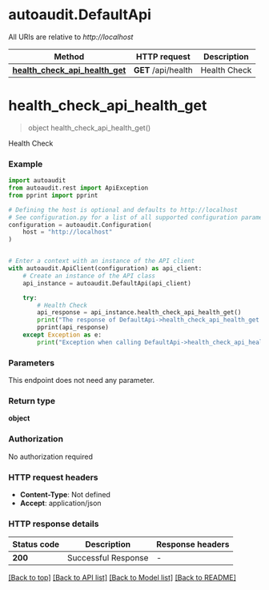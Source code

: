 # autoaudit.DefaultApi

All URIs are relative to *http://localhost*

Method | HTTP request | Description
------------- | ------------- | -------------
[**health_check_api_health_get**](DefaultApi.md#health_check_api_health_get) | **GET** /api/health | Health Check


# **health_check_api_health_get**
> object health_check_api_health_get()

Health Check

### Example


```python
import autoaudit
from autoaudit.rest import ApiException
from pprint import pprint

# Defining the host is optional and defaults to http://localhost
# See configuration.py for a list of all supported configuration parameters.
configuration = autoaudit.Configuration(
    host = "http://localhost"
)


# Enter a context with an instance of the API client
with autoaudit.ApiClient(configuration) as api_client:
    # Create an instance of the API class
    api_instance = autoaudit.DefaultApi(api_client)

    try:
        # Health Check
        api_response = api_instance.health_check_api_health_get()
        print("The response of DefaultApi->health_check_api_health_get:\n")
        pprint(api_response)
    except Exception as e:
        print("Exception when calling DefaultApi->health_check_api_health_get: %s\n" % e)
```



### Parameters

This endpoint does not need any parameter.

### Return type

**object**

### Authorization

No authorization required

### HTTP request headers

 - **Content-Type**: Not defined
 - **Accept**: application/json

### HTTP response details

| Status code | Description | Response headers |
|-------------|-------------|------------------|
**200** | Successful Response |  -  |

[[Back to top]](#) [[Back to API list]](../README.md#documentation-for-api-endpoints) [[Back to Model list]](../README.md#documentation-for-models) [[Back to README]](../README.md)

